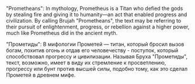 "Prometheans": In mythology, Prometheus is a Titan who defied the gods by stealing fire and giving it to humanity—an act that enabled progress and civilization. By calling Brujah "Prometheans", the text may be referring to their pursuit of enlightenment, progress, or rebellion against a higher power, much like Prometheus did in the ancient myth.

"Прометиды": В мифологии Прометей — титан, который бросил вызов богам, похитив огонь и отдав его человечеству - поступок, который способствовал прогрессу и цивилизации. Называя Бруха "Прометиды", текст, возможно, имеет в виду их стремление к просветлению, прогрессу или бунт против высшей силы, подобно тому, как это сделал Прометей в древнем мифе.